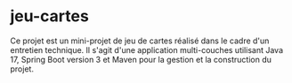 # jeu-cartes
Ce projet est un mini-projet de jeu de cartes réalisé dans le cadre d'un entretien technique. Il s'agit d'une application multi-couches utilisant Java 17, Spring Boot version 3 et Maven pour la gestion et la construction du projet.
